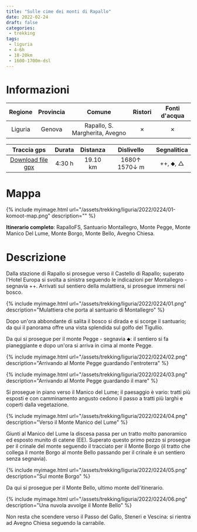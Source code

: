```yaml
---
title: "Sulle cime dei monti di Rapallo"
date: 2022-02-24
draft: false
categories:
 - trekking
tags:
 - liguria
 - 4-6h
 - 18-20km
 - 1600-1700m-dsl
---
```


# Informazioni

|       Regione       | Provincia |   Comune     | Ristori | Fonti d'acqua |
|:-------------------:|:---------:|:------------:|:------:|:--------:|
| Liguria             |   Genova  | Rapallo, S. Margherita, Avegno | ✗ | ✗ |

|     Traccia gps     |  Durata |  Distanza | Dislivello  | Segnalitica |
|:-------------------:| :------:| :--------:|:----------: | :---------: |
| [Download file gpx](/assets/trekking/liguria/2022/0224/traccia-gps.gpx) |  4:30 h |  19.10 km | 1680↑ 1570↓ m | ++, ⬥, △ |


# Mappa

{% include myimage.html url="/assets/trekking/liguria/2022/0224/01-komoot-map.png" description="" %}

**Itinerario completo**: RapalloFS, Santuario Montallegro, Monte Pegge, Monte Manico Del Lume, Monte Borgo, Monte Bello, Avegno Chiesa.

# Descrizione

Dalla stazione di Rapallo si prosegue verso il Castello di Rapallo; superato l'Hotel Europa si svolta a sinistra seguendo le indicazioni per Montallegro - segnavia ++.
Arrivati sul sentiero della mulattiera, si prosegue immersi nel bosco. 

{% include myimage.html url="/assets/trekking/liguria/2022/0224/01.png" description="Mulattiera che porta al santuario di Montallegro" %}

Dopo un'ora abbondante di salita il bosco si dirada e si scorge il santuario; da qui il panorama offre una vista splendida sul golfo del Tigullio.

Da qui si prosegue per il monte Pegge - segnavia ⬥: il sentiero si fa pianeggiante e dopo un'ora si arriva in cima al monte Pegge.

{% include myimage.html url="/assets/trekking/liguria/2022/0224/02.png" description="Arrivando al Monte Pegge guardando l'entroterra" %}

{% include myimage.html url="/assets/trekking/liguria/2022/0224/03.png" description="Arrivando al Monte Pegge guardando il mare" %}

Si prosegue in piano verso il Manico del Lume; il paesaggio è vario: tratti più esposti e con camminamento angusto cedono il passo a tratti più larghi e coperti dalla vegetazione.

{% include myimage.html url="/assets/trekking/liguria/2022/0224/04.png" description="Verso il Monte Manico del Lume" %}

Giunti al Manico del Lume la discesa passa per un tratto molto panoramico ed esposto munito di catene (EE).
Superato questo primo pezzo si prosegue per il crinale del monte seguendo il tracciato per il Monte Borgo (il tratto che collega il monte Borgo al monte Bello passando per il crinale è un sentiero senza segnavia).

{% include myimage.html url="/assets/trekking/liguria/2022/0224/05.png" description="Sul monte Borgo" %}

Da qui si prosegue per il Monte Bello, ultimo monte dell'itinerario.

{% include myimage.html url="/assets/trekking/liguria/2022/0224/06.png" description="Una nuvola avvolge il Monte Bello" %}

Non resta che scendere verso il Passo del Gallo, Steneri e Vescina: si rientra ad Avegno Chiesa seguendo la carrabile.
